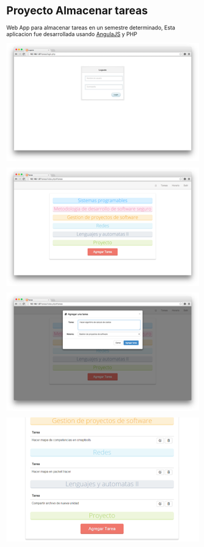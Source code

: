 Proyecto Almacenar tareas
===============================
Web App para almacenar tareas en un semestre determinado, Esta aplicacion fue desarrollada usando [AngulaJS](https://angularjs.org/) y PHP

![image](screenshoots/captura1.png)

![image](screenshoots/captura2.png)

![image](screenshoots/captura3.png)

![image](screenshoots/Captura5.PNG)
